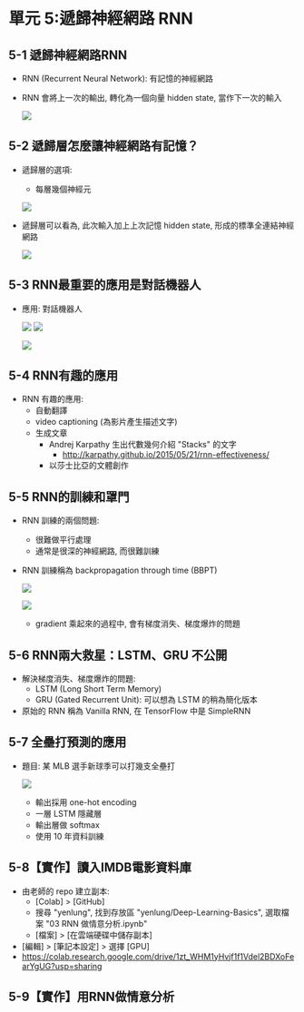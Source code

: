 單元 5:遞歸神經網路 RNN
=========================

## 5-1 遞歸神經網路RNN
- RNN (Recurrent Neural Network): 有記憶的神經網路
- RNN 會將上一次的輸出, 轉化為一個向量 hidden state, 當作下一次的輸入

    ![](https://user-images.githubusercontent.com/11552271/137932032-7655ffe1-dac6-4fa6-bf26-b4d91d5f8f12.png)

## 5-2 遞歸層怎麼讓神經網路有記憶？
- 遞歸層的選項:
    - 每層幾個神經元

    ![](https://user-images.githubusercontent.com/11552271/137935461-a3381bc2-4994-4263-9e30-ffdf8900ea4d.png)

- 遞歸層可以看為, 此次輸入加上上次記憶 hidden state, 形成的標準全連結神經網路

    ![](https://user-images.githubusercontent.com/11552271/137936012-a9a0f62a-2d9a-45f4-bac9-09a4bd6b8c21.png)

## 5-3 RNN最重要的應用是對話機器人
- 應用: 對話機器人

    ![](https://user-images.githubusercontent.com/11552271/139704512-b9df8e2f-732b-4ab5-974e-f8d3fd6f94f1.png)
    ![](https://user-images.githubusercontent.com/11552271/139704556-3947e519-0ac5-4cae-86db-570982470c2f.png)
    
    ![](https://user-images.githubusercontent.com/11552271/139704598-80a94a5e-8856-44b0-a1e3-8f6072558941.png)
    
## 5-4 RNN有趣的應用
- RNN 有趣的應用:
    - 自動翻譯
    - video captioning (為影片產生描述文字)
    - 生成文章
        - Andrej Karpathy 生出代數幾何介紹 "Stacks" 的文字
            - http://karpathy.github.io/2015/05/21/rnn-effectiveness/
        - 以莎士比亞的文體創作

## 5-5 RNN的訓練和罩門
- RNN 訓練的兩個問題:
	- 很難做平行處理
	- 通常是很深的神經網路, 而很難訓練
- RNN 訓練稱為 backpropagation through time (BBPT)
    
    ![](https://user-images.githubusercontent.com/11552271/139905979-6fdc6870-7606-48cd-bc68-7960e2cd98dd.png)
    
    ![](https://user-images.githubusercontent.com/11552271/139906028-6a5fda4a-1529-4c89-856a-f6da0d0f19e2.png)
    
	- gradient 乘起來的過程中, 會有梯度消失、梯度爆炸的問題

## 5-6 RNN兩大救星：LSTM、GRU 不公開
- 解決梯度消失、梯度爆炸的問題:
	- LSTM (Long Short Term Memory)
	- GRU (Gated Recurrent Unit): 可以想為 LSTM 的稍為簡化版本
- 原始的 RNN 稱為 Vanilla RNN, 在 TensorFlow 中是 SimpleRNN

## 5-7 全壘打預測的應用
- 題目: 某 MLB 選手新球季可以打幾支全壘打

	![](https://user-images.githubusercontent.com/11552271/140771110-a0724180-fbad-488c-bbb0-2417a4c181b4.png)
	
	- 輸出採用 one-hot encoding
	- 一層 LSTM 隱藏層
	- 輸出層做 softmax
	- 使用 10 年資料訓練

## 5-8【實作】讀入IMDB電影資料庫
- 由老師的 repo 建立副本:
	- [Colab] > [GitHub]
	- 搜尋 "yenlung", 找到存放區 "yenlung/Deep-Learning-Basics", 選取檔案 "03 RNN 做情意分析.ipynb"
	- [檔案] > [在雲端硬碟中儲存副本]
- [編輯] > [筆記本設定] > 選擇 [GPU]
- https://colab.research.google.com/drive/1zt_WHM1yHvjf1f1Vdel2BDXoFearYgUG?usp=sharing

## 5-9【實作】用RNN做情意分析
